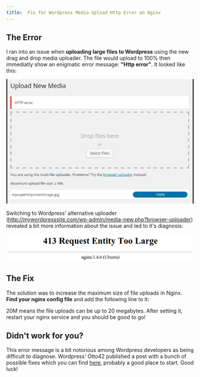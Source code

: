 ```yaml
---
title:  Fix for Wordpress Media Upload Http Error on Nginx
---
```


## The Error

I ran into an issue when **uploading large files to Wordpress** using the new drag and drop media uploader. The file would upload to 100% then immediatly show an enigmatic error message: **"Http error"**. It looked like this:

![Wordpress media upload http error screenshot](/images/development/wordpress-media-upload-http-error.png)

Switching to Wordpress' alternative uploader (http://mywordpresssite.com/wp-admin/media-new.php?browser-uploader) revealed a bit more information about the issue and led to it's diagnosis:

![Nginx error message screenshot](/images/development/wordpress-media-upload-http-error-nginx-error-message.png)

## The Fix

The solution was to increase the maximum size of file uploads in Nginx. **Find your nginx config file** and add the following line to it:

<script src="https://gist.github.com/maxmumford/ffa01471c0498a2d3ff2.js"></script>

20M means the file uploads can be up to 20 megabytes. After setting it, restart your nginx service and you should be good to go!

## Didn't work for you?

This error message is a bit notorious among Wordpress developers as being difficult to diagnose. Wordpress' Otto42 published a post with a bunch of possible fixes which you can find [here](https://wordpress.org/support/topic/25-imagemedia-uploader-problems?replies=1), probably a good place to start. Good luck!
